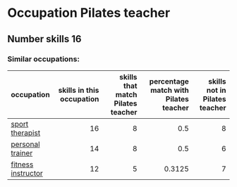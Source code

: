 # Occupation Pilates teacher
## Number skills 16
### Similar occupations:
| occupation                                  |   skills in this occupation |   skills that match Pilates teacher |   percentage match with Pilates teacher |   skills not in Pilates teacher |
|:--------------------------------------------|----------------------------:|------------------------------------:|----------------------------------------:|--------------------------------:|
| [sport therapist](sport_therapist.md)       |                          16 |                                   8 |                                  0.5    |                               8 |
| [personal trainer](personal_trainer.md)     |                          14 |                                   8 |                                  0.5    |                               6 |
| [fitness instructor](fitness_instructor.md) |                          12 |                                   5 |                                  0.3125 |                               7 |
